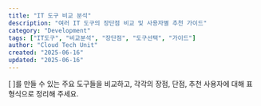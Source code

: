 ```yaml
---
title: "IT 도구 비교 분석"
description: "여러 IT 도구의 장단점 비교 및 사용자별 추천 가이드"
category: "Development"
tags: ["IT도구", "비교분석", "장단점", "도구선택", "가이드"]
author: "Cloud Tech Unit"
created: "2025-06-16"
updated: "2025-06-16"
---
```


[ ]를 만들 수 있는 주요 도구들을 비교하고, 각각의 장점, 단점, 추천 사용자에 대해 표 형식으로 정리해 주세요.
